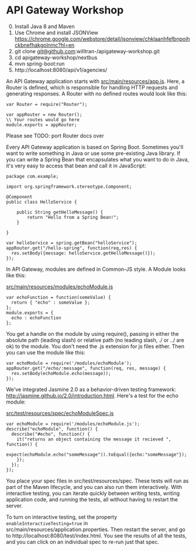 # API Gateway Workshop

0. Install Java 8 and Maven
1. Use Chrome and install JSONView https://chrome.google.com/webstore/detail/jsonview/chklaanhfefbnpoihckbnefhakgolnmc?hl=en
1. git clone git@github.com:willtran-/apigateway-workshop.git
2. cd apigateway-workshop/nextbus
2. mvn spring-boot:run
3. http://localhost:8080/api/v1/agencies/

An API Gateway application starts with [src/main/resources/app.js](src/main/resources/app.js). Here, a Router is defined, which is responsible for handling HTTP requests and generating responses. A Router with no defined routes would look like this:
 
```
var Router = require("Router");

var appRouter = new Router();
\\ Your routes would go here
module.exports = appRouter;
``` 

Please see TODO: port Router docs over

Every API Gateway application is based on Spring Boot. Sometimes you'll want to write something in Java or use some pre-existing Java library. If you can write a Spring Bean that encapsulates what you want to do in Java, it's very easy to access that bean and call it in JavaScript:

```
package com.example;

import org.springframework.stereotype.Component;

@Component
public class HelloService {

    public String getHelloMessage() {
        return "Hello from a Spring Bean!";
    }

}
```

```
var helloService = spring.getBean("helloService");
appRouter.get("/hello-spring", function(req,res) {
  res.setBody({message: helloService.getHelloMessage()});
});
```

In API Gateway, modules are defined in Common-JS style. A Module looks like this:

[src/main/resources/modules/echoModule.js](src/main/resources/modules/echoModule.js)
```
var echoFunction = function(someValue) {
  return { "echo" : someValue };
};
module.exports = {
  echo : echoFunction
};
```

You get a handle on the module by using require(), passing in either the absolute path (leading slash) or relative path (no leading slash, ./ or ../ are ok) to the module. You don't need the .js extension for js files either. Then you can use the module like this:
```
var echoModule = require('/modules/echoModule');
appRouter.get("/echo/:message", function(req, res, message) {
  res.setBody(echoModule.echo(message));
});
```

We've integrated Jasmine 2.0 as a behavior-driven testing framework: http://jasmine.github.io/2.0/introduction.html. Here's a test for the echo module:

[src/test/resources/spec/echoModuleSpec.js](src/test/resources/spec/echoModuleSpec.js)
```
var echoModule = require('/modules/echoModule.js');
describe("echoModule", function() {
  describe("#echo", function() {
    it("returns an object containing the message it recieved ", function() {
      expect(echoModule.echo("someMessage")).toEqual({echo:"someMessage"});
    });
  });
});
```

You place your spec files in src/test/resources/spec. These tests will run as part of the Maven lifecycle, and you can also run them interactively. With interactive testing, you can iterate quickly between writing tests, writing application code, and running the tests, all without having to restart the server. 

To turn on interactive testing, set the property ```enableInteractiveTesting=true``` in src/main/resources/application.properties. Then restart the server, and go to http://localhost:8080/test/index.html. You see the results of all the tests, and you can click on an individual spec to re-run just that spec.

